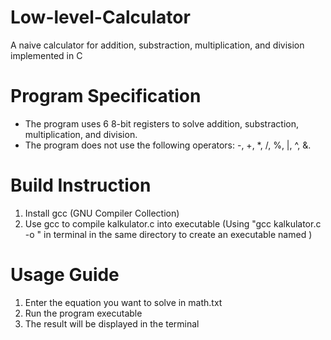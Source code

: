 # Low-level-Calculator
A naive calculator for addition, substraction, multiplication, and division implemented in C

# Program Specification
- The program uses 6 8-bit registers to solve addition, substraction, multiplication, and division.
- The program does not use the following operators:
    -, +, *, /, %, |, ^, &.

# Build Instruction
1. Install gcc (GNU Compiler Collection)
2. Use gcc to compile kalkulator.c into executable
    (Using "gcc kalkulator.c -o <Name>" in terminal in the same directory to create an executable named <Name>)

# Usage Guide
1. Enter the equation you want to solve in math.txt
2. Run the program executable
3. The result will be displayed in the terminal
